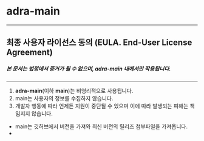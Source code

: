 # adra-main
____
## 최종 사용자 라이선스 동의 (EULA. End-User License Agreement)
##### 본 문서는 법정에서 증거가 될 수 없으며, adra-main 내에서만 작용됩니다.    
____
1. **adra-main**(이하 **main**)는 비영리적으로 사용됩니다.
2. main는 사용자의 정보를 수집하지 않습니다.
3. 개발자 행동에 따라 언제든 지원이 중단될 수 있으며 이에 따라 발생되는 피해는 책임지지 않습니다.

- main는 깃허브에서 버전을 가져와 최신 버전의 릴리즈 첨부파일을 가져옵니다.
- 
